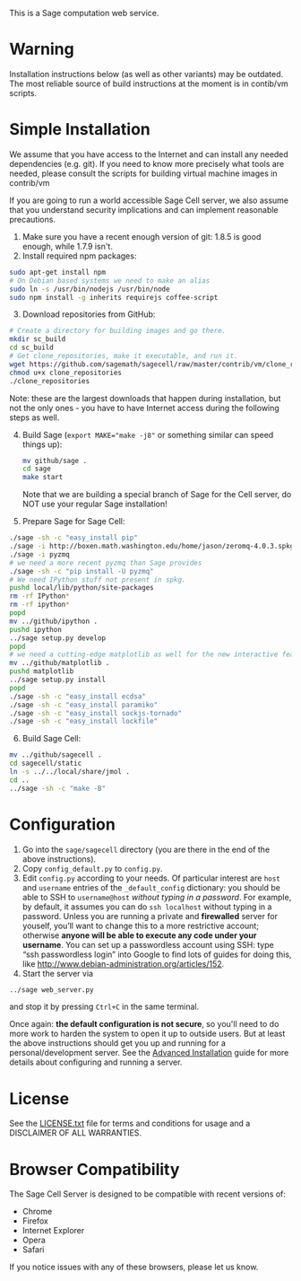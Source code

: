 This is a Sage computation web service.

# Warning

Installation instructions below (as well as other variants) may be outdated. The most reliable source of build instructions at the moment is in contib/vm scripts.
    
# Simple Installation

We assume that you have access to the Internet and can install any needed dependencies (e.g. git). If you need to know more precisely what tools are needed, please consult the scripts for building virtual machine images in contrib/vm

If you are going to run a world accessible Sage Cell server, we also assume that you understand security implications and can implement reasonable precautions.

1. Make sure you have a recent enough version of git: 1.8.5 is good enough, while 1.7.9 isn't.
2. Install required npm packages:

```bash
sudo apt-get install npm
# On Debian based systems we need to make an alias
sudo ln -s /usr/bin/nodejs /usr/bin/node
sudo npm install -g inherits requirejs coffee-script
```

3. Download repositories from GitHub:

```bash
# Create a directory for building images and go there.
mkdir sc_build
cd sc_build
# Get clone_repositories, make it executable, and run it.
wget https://github.com/sagemath/sagecell/raw/master/contrib/vm/clone_repositories
chmod u+x clone_repositories
./clone_repositories
```
   Note: these are the largest downloads that happen during installation, but not the only ones - you have to have Internet access during the following steps as well.

4.  Build Sage (`export MAKE="make -j8"` or something similar can speed things up):

    ```bash
    mv github/sage .
    cd sage
    make start
    ```

    Note that we are building a special branch of Sage for the Cell server, do NOT use your regular Sage installation!
    
5. Prepare Sage for Sage Cell:
```bash
./sage -sh -c "easy_install pip"
./sage -i http://boxen.math.washington.edu/home/jason/zeromq-4.0.3.spkg
./sage -i pyzmq
# we need a more recent pyzmq than Sage provides
./sage -sh -c "pip install -U pyzmq"
# We need IPython stuff not present in spkg.
pushd local/lib/python/site-packages
rm -rf IPython*
rm -rf ipython*
popd
mv ../github/ipython .
pushd ipython
../sage setup.py develop
popd
# we need a cutting-edge matplotlib as well for the new interactive features
mv ../github/matplotlib .
pushd matplotlib
../sage setup.py install
popd
./sage -sh -c "easy_install ecdsa"
./sage -sh -c "easy_install paramiko"
./sage -sh -c "easy_install sockjs-tornado"
./sage -sh -c "easy_install lockfile"
```
6. Build Sage Cell:
```bash
mv ../github/sagecell .
cd sagecell/static
ln -s ../../local/share/jmol .
cd ..
../sage -sh -c "make -B"
```


# Configuration

1. Go into the ``sage/sagecell`` directory (you are there in the end of the above instructions).
2. Copy ``config_default.py`` to ``config.py``.
3. Edit ``config.py`` according to your needs. Of particular interest are ``host`` and ``username`` entries of the ``_default_config`` dictionary: you should be able to SSH to ``username@host`` *without typing in a password*. For example, by default, it assumes you can do ``ssh localhost`` without typing in a password. Unless you are running a private and **firewalled** server for youself, you’ll want to change this to a more restrictive account; otherwise **anyone will be able to execute any code under your username**. You can set up a passwordless account using SSH: type “ssh passwordless login” into Google to find lots of guides for doing this, like http://www.debian-administration.org/articles/152.
4. Start the server via
```bash
../sage web_server.py
```
and stop it by pressing ``Ctrl+C`` in the same terminal.

Once again: **the default configuration is not secure**, so you'll need to do more work to harden the system to open it up to outside users. But at least the above instructions should get you up and running for a personal/development server. See the [Advanced Installation](doc/advanced_installation.rst) guide for more details about configuring and running a server.

# License

See the [LICENSE.txt](LICENSE.txt) file for terms and conditions for usage and a
DISCLAIMER OF ALL WARRANTIES.

# Browser Compatibility

The Sage Cell Server is designed to be compatible with recent versions of:

* Chrome
* Firefox
* Internet Explorer
* Opera
* Safari

If you notice issues with any of these browsers, please let us know.
